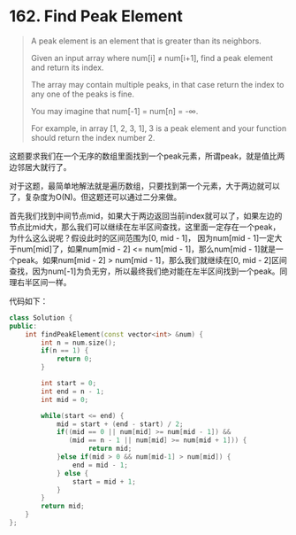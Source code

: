 # 162. Find Peak Element

> A peak element is an element that is greater than its neighbors.
>
> Given an input array where num\[i\] ≠ num\[i+1\], find a peak element and return its index.
>
> The array may contain multiple peaks, in that case return the index to any one of the peaks is fine.
>
> You may imagine that num\[-1\] = num\[n\] = -∞.
>
> For example, in array \[1, 2, 3, 1\], 3 is a peak element and your function should return the index number 2.

这题要求我们在一个无序的数组里面找到一个peak元素，所谓peak，就是值比两边邻居大就行了。

对于这题，最简单地解法就是遍历数组，只要找到第一个元素，大于两边就可以了，复杂度为O\(N\)。但这题还可以通过二分来做。

首先我们找到中间节点mid，如果大于两边返回当前index就可以了，如果左边的节点比mid大，那么我们可以继续在左半区间查找，这里面一定存在一个peak，为什么这么说呢？假设此时的区间范围为\[0, mid - 1\]， 因为num\[mid - 1\]一定大于num\[mid\]了，如果num\[mid - 2\] &lt;= num\[mid - 1\]，那么num\[mid - 1\]就是一个peak。如果num\[mid - 2\] &gt; num\[mid - 1\]，那么我们就继续在\[0, mid - 2\]区间查找，因为num\[-1\]为负无穷，所以最终我们绝对能在左半区间找到一个peak。同理右半区间一样。

代码如下：

```cpp
class Solution {
public:
    int findPeakElement(const vector<int> &num) {
        int n = num.size();
        if(n == 1) {
            return 0;
        }

        int start = 0;
        int end = n - 1;
        int mid = 0;

        while(start <= end) {
            mid = start + (end - start) / 2;
            if((mid == 0 || num[mid] >= num[mid - 1]) &&
               (mid == n - 1 || num[mid] >= num[mid + 1])) {
                    return mid;
            }else if(mid > 0 && num[mid-1] > num[mid]) {
                end = mid - 1;
            } else {
                start = mid + 1;
            }
        }
        return mid;
    }
};
```

